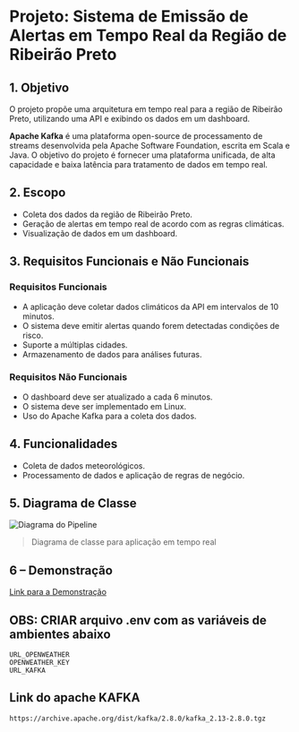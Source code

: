 # Projeto: Sistema de Emissão de Alertas em Tempo Real da Região de Ribeirão Preto

## 1. Objetivo

O projeto propõe uma arquitetura em tempo real para a região de Ribeirão Preto, utilizando uma API e exibindo os dados em um dashboard. 

**Apache Kafka** é uma plataforma open-source de processamento de streams desenvolvida pela Apache Software Foundation, escrita em Scala e Java. O objetivo do projeto é fornecer uma plataforma unificada, de alta capacidade e baixa latência para tratamento de dados em tempo real.

## 2. Escopo

- Coleta dos dados da região de Ribeirão Preto.
- Geração de alertas em tempo real de acordo com as regras climáticas.
- Visualização de dados em um dashboard.

## 3. Requisitos Funcionais e Não Funcionais

### Requisitos Funcionais
- A aplicação deve coletar dados climáticos da API em intervalos de 10 minutos.
- O sistema deve emitir alertas quando forem detectadas condições de risco.
- Suporte a múltiplas cidades.
- Armazenamento de dados para análises futuras.

### Requisitos Não Funcionais
- O dashboard deve ser atualizado a cada 6 minutos.
- O sistema deve ser implementado em Linux.
- Uso do Apache Kafka para a coleta dos dados.

## 4. Funcionalidades

- Coleta de dados meteorológicos.
- Processamento de dados e aplicação de regras de negócio.

## 5. Diagrama de Classe

![Diagrama do Pipeline](https://static.wixstatic.com/media/123393_e7f05bbd1d7a48d59859d01150117f43~mv2.png)
> Diagrama de classe para aplicação em tempo real
## 6 – Demonstração
[Link para a Demonstração](https://www.youtube.com/watch?v=SdjyYmXV8i8)

## OBS: CRIAR arquivo .env com as variáveis de ambientes abaixo
```
URL_OPENWEATHER
OPENWEATHER_KEY
URL_KAFKA
```

## Link do apache KAFKA
```
https://archive.apache.org/dist/kafka/2.8.0/kafka_2.13-2.8.0.tgz
```

